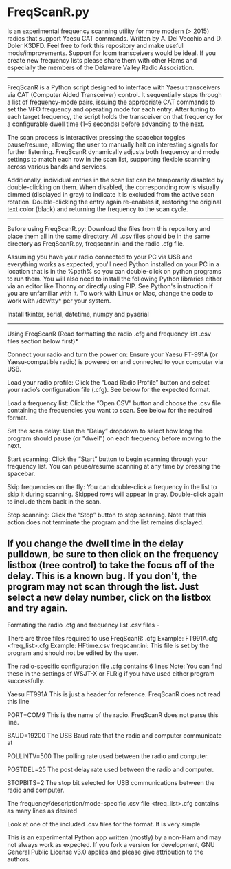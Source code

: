 # __FreqScanR.py__

Is an experimental frequency scanning utility for more modern (> 2015) radios that support Yaesu CAT commands. Written by A. Del Vecchio and D. Doler K3DFD. 
Feel free to fork this repository and make useful mods/improvements. Support for Icom transceivers would be ideal. If you create new frequency lists
please share them with other Hams and especially the members of the Delaware Valley Radio Association.

--------------------------------------------------------------------------------------------------------------------------------------------------------------------
FreqScanR is a Python script designed to interface with Yaesu transceivers via CAT (Computer Aided Transceiver) control. It sequentially steps through a 
list of frequency-mode pairs, issuing the appropriate CAT commands to set the VFO frequency and operating mode for each entry. After tuning to each 
target frequency, the script holds the transceiver on that frequency for a configurable dwell time (1–5 seconds) before advancing to the next.

The scan process is interactive: pressing the spacebar toggles pause/resume, allowing the user to manually halt on interesting signals for further 
listening. FreqScanR dynamically adjusts both frequency and mode settings to match each row in the scan list, supporting flexible scanning across various
bands and services.

Additionally, individual entries in the scan list can be temporarily disabled by double-clicking on them. When disabled, the corresponding row is 
visually dimmed (displayed in gray) to indicate it is excluded from the active scan rotation. Double-clicking the entry again re-enables it, restoring 
the original text color (black) and returning the frequency to the scan cycle.

--------------------------------------------------------------------------------------------------------------------------------------------------------------------
Before using FreqScanR.py:
Download the files from this repository and place them all in the same directory. All .csv files should be in the same directory as FreqScanR.py,
freqscanr.ini and the radio .cfg file.

Assuming you have your radio connected to your PC via USB and everything works as expected, you'll need Python installed on your PC in a location that is 
in the %path% so you can double-click on python programs to run them. You will also need to install the following Python libraries either via an editor 
like Thonny or directly using PIP. See Python's instruction if you are unfamiliar with it. To work with Linux or Mac, change the code to work with 
/dev/tty* per your system.

Install tkinter, serial, datetime, numpy and pyserial

--------------------------------------------------------------------------------------------------------------------------------------------------------------------
Using FreqScanR (Read formatting the radio .cfg and frequency list .csv files section below first)*

Connect your radio and turn the power on:
Ensure your Yaesu FT-991A (or Yaesu-compatible radio) is powered on and connected to your computer via USB.

Load your radio profile:
Click the “Load Radio Profile” button and select your radio’s configuration file (.cfg). See below for the expected format.

Load a frequency list:
Click the “Open CSV” button and choose the .csv file containing the frequencies you want to scan. See below for the required format.

Set the scan delay:
Use the “Delay” dropdown to select how long the program should pause (or "dwell") on each frequency before moving to the next.

Start scanning:
Click the “Start” button to begin scanning through your frequency list. You can pause/resume scanning at any time by pressing the spacebar.

Skip frequencies on the fly:
You can double-click a frequency in the list to skip it during scanning. Skipped rows will appear in gray. Double-click again to include them back in the scan.

Stop scanning:
Click the “Stop” button to stop scanning. Note that this action does not terminate the program and the list remains displayed.

__If you change the dwell time in the delay pulldown, be sure to then click on the frequency listbox (tree control) to take the focus off of the delay. 
This is a known bug. If you don't, the program may not scan through the list. Just select a new delay number, click on the 
listbox and try again.__
--------------------------------------------------------------------------------------------------------------------------------------------------------------------
Formating the radio .cfg and frequency list .csv files -

There are three files required to use FreqScanR:
<radio>.cfg Example: FT991A.cfg
<freq_list>.cfg    Example: HFtime.csv
freqscanr.ini: This file is set by the program and should not be edited by the user.

The radio-specific configuration file <radio>.cfg contains 6 lines
Note: You can find these in the settings of WSJT-X or FLRig if you have used either program successfully.

Yaesu FT991A
        This is just a header for reference. FreqScanR does not read this line

PORT=COM9
    This is the name of the radio. FreqScanR does not parse this line.

BAUD=19200
    The USB Baud rate that the radio and computer communicate at

POLLINTV=500
    The polling rate used between the radio and computer.

POSTDEL=25
    The post delay rate used between the radio and computer.

STOPBITS=2
    The stop bit selected for USB communications between the radio and computer.
    
The frequency/description/mode-specific .csv file <freq_list>.cfg contains as many lines as desired

Look at one of the included .csv files for the format. It is very simple

This is an experimental Python app written (mostly) by a non-Ham and may not always work as expected. If you fork a version for development, GNU General Public License v3.0 applies and please give attribution to the authors.


